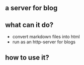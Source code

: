 ## a server for blog

## what can it do?
- convert markdown files into html
- run as an http-server for blogs

## how to use it?